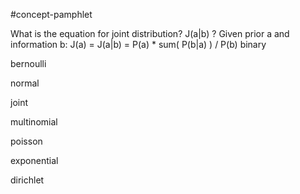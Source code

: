 #concept-pamphlet 


What is the equation for joint distribution? J(a|b)
?
Given prior a and information b:
J(a) = J(a|b) = P(a) * sum( P(b|a) ) / P(b)
binary
<!--LEARN:rb0CUy0j-->

bernoulli

normal

joint

multinomial

poisson

exponential

dirichlet

